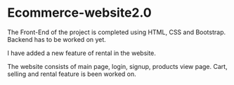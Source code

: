 # Ecommerce-website2.0
The Front-End of the project is completed using HTML, CSS and Bootstrap. Backend has to be worked on yet. 

I have added a new feature of rental in the website. 

The website consists of main page, login, signup, products view page. Cart, selling and rental feature is been worked on. 
